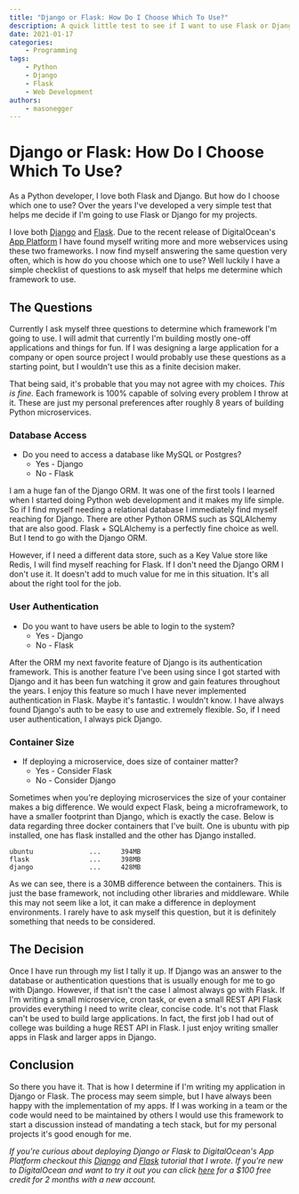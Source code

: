 ```yaml
---
title: "Django or Flask: How Do I Choose Which To Use?"
description: A quick little test to see if I want to use Flask or Django.
date: 2021-01-17
categories:
    - Programming
tags:
    - Python
    - Django
    - Flask
    - Web Development
authors:
    - masonegger
---
```


# Django or Flask: How Do I Choose Which To Use?

As a Python developer, I love both Flask and Django. But how do I choose which one to use?  Over the years I've developed a very simple test that
helps me decide if I'm going to use Flask or Django for my projects.

<!-- more -->

I love both [Django](https://www.djangoproject.com/) and [Flask](https://flask.palletsprojects.com/). Due to the recent release of DigitalOcean's [App Platform](https://www.digitalocean.com/docs/app-platform/) I have found myself writing more and more webservices using these two frameworks. I now find myself answering the same question very often, which is how do you choose which one to use? Well luckily I have a simple checklist of questions to ask myself that helps me determine which framework to use.

## The Questions
Currently I ask myself three questions to determine which framework I'm going to use. I will admit that currently I'm building mostly one-off applications and things for fun. If I was designing a large application for a company or open source project I would probably use these questions as a starting point, but I wouldn't use this as a finite decision maker.

That being said, it's probable that you may not agree with my choices. _This is fine._ Each framework is 100% capable of solving every problem I throw at it. These are just my personal preferences after roughly 8 years of building Python microservices.

### Database Access

* Do you need to access a database like MySQL or Postgres?
    * Yes - Django
    * No - Flask

I am a huge fan of the Django ORM. It was one of the first tools I learned when I started doing Python web development and it makes my life simple. So if I find myself needing a relational database I immediately find myself reaching for Django. There are other Python ORMS such as SQLAlchemy that are also good. Flask + SQLAlchemy is a perfectly fine choice as well. But I tend to go with the Django ORM. 

However, if I need a different data store, such as a Key Value store like Redis, I will find myself reaching for Flask. If I don't need the Django ORM I don't use it. It doesn't add to much value for me in this situation. It's all about the right tool for the job.

### User Authentication

* Do you want to have users be able to login to the system?
    * Yes - Django
    * No - Flask

After the ORM my next favorite feature of Django is its authentication framework. This is another feature I've been using since I got started with Django and it has been fun watching it grow and gain features throughout the years. I enjoy this feature so much I have never implemented authentication in Flask. Maybe it's fantastic. I wouldn't know. I have always found Django's auth to be easy to use and extremely flexible. So, if I need user authentication, I always pick Django.

### Container Size

* If deploying a microservice, does size of container matter?
    * Yes - Consider Flask
    * No - Consider Django

Sometimes when you're deploying microservices the size of your container makes a big difference. We would expect Flask, being a microframework, to have a smaller footprint than Django, which is exactly the case. Below is data regarding three docker containers that I've built. One is ubuntu with pip installed, one has flask installed and the other has Django installed. 

```
ubuntu              ...     394MB
flask               ...     398MB
django              ...     428MB
```
As we can see, there is a 30MB difference between the containers. This is just the base framework, not including other libraries and middleware. While this may not seem like a lot, it can make a difference in deployment environments. I rarely have to ask myself this question, but it is definitely something that needs to be considered.

## The Decision

Once I have run through my list I tally it up. If Django was an answer to the database or authentication questions that is usually enough for me to go with Django. However, if that isn't the case I almost always go with Flask. If I'm writing a small microservice, cron task, or even a small REST API Flask provides everything I need to write clear, concise code. It's not that Flask can't be used to build large applications. In fact, the first job I had out of college was building a huge REST API in Flask. I just enjoy writing smaller apps in Flask and larger apps in Django. 

## Conclusion

So there you have it. That is how I determine if I'm writing my application in Django or Flask. The process may seem simple, but I have always been happy with the implementation of my apps. If I was working in a team or the code would need to be maintained by others I would use this framework to start a discussion instead of mandating a tech stack, but for my personal projects it's good enough for me. 


_If you're curious about deploying Django or Flask to DigitalOcean's App Platform checkout this [Django](https://www.digitalocean.com/community/tutorials/how-to-deploy-django-to-app-platform) and [Flask](https://www.digitalocean.com/community/tutorials/how-to-deploy-a-flask-app-using-gunicorn-to-app-platform) tutorial that I wrote. If you're new to DigitalOcean and want to try it out you can click [here](https://do.co/mason) for a $100 free credit for 2 months with a new account._